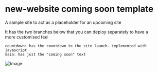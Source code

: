 # new-website coming soon template
A sample site to act as a placeholder for an upcoming site

It has the two branches below that you can deploy separately to have a more customised feel
```
countdown: has the countdown to the site launch. implemented with javascript
main: has just the "coming soon" text
```


![Image](https://github.com/user-attachments/assets/766d909c-1858-4666-aed1-28b43361add0)


